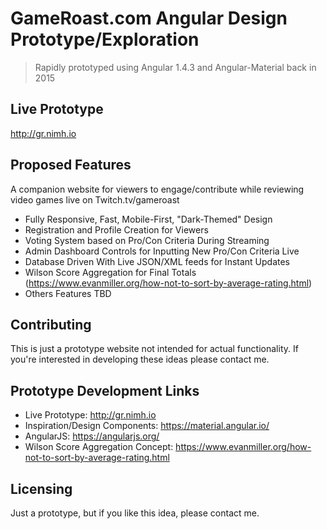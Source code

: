 # GameRoast.com Angular Design Prototype/Exploration
> Rapidly prototyped using Angular 1.4.3 and Angular-Material back in 2015

## Live Prototype

http://gr.nimh.io

## Proposed Features

A companion website for viewers to engage/contribute while reviewing video games live on Twitch.tv/gameroast
* Fully Responsive, Fast, Mobile-First, "Dark-Themed" Design
* Registration and Profile Creation for Viewers
* Voting System based on Pro/Con Criteria During Streaming
* Admin Dashboard Controls for Inputting New Pro/Con Criteria Live
* Database Driven With Live JSON/XML feeds for Instant Updates
* Wilson Score Aggregation for Final Totals (https://www.evanmiller.org/how-not-to-sort-by-average-rating.html)
* Others Features TBD

## Contributing

This is just a prototype website not intended for actual functionality. If you're interested in developing these ideas please contact me.

## Prototype Development Links

- Live Prototype: http://gr.nimh.io
- Inspiration/Design Components: https://material.angular.io/
- AngularJS: https://angularjs.org/
- Wilson Score Aggregation Concept: https://www.evanmiller.org/how-not-to-sort-by-average-rating.html

## Licensing

Just a prototype, but if you like this idea, please contact me.
